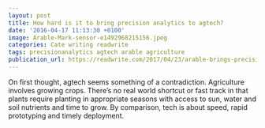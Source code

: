 ```yaml
---
layout: post
title: How hard is it to bring precision analytics to agtech?
date: '2016-04-17 11:13:30 +0100'
image: Arable-Mark-sensor-e1492968215156.jpeg
categories: Cate writing readwrite
tags: precisionanalytics agtech arable agriculture
publication_url: https://readwrite.com/2017/04/23/arable-brings-precision-analytics-to-agtech/
---
```

On first thought, agtech seems something of a contradiction. Agriculture involves growing crops. There’s no real world shortcut or fast track in that plants require planting in appropriate seasons with access to sun, water and soil nutrients and time to grow. By comparison, tech is about speed, rapid prototyping and timely deployment.

